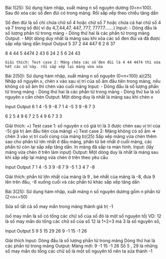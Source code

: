 Bài 1(25): Sử dụng hàm nhập, xuất mảng n số nguyên dương (0<n<100). Sau đó xóa các số đen đủi có trong mảng. Rồi sắp xếp theo chiều tăng dần

Số đen đủi là số chỉ chứa chữ số 4 hoặc chữ số 7 hoặc chứa cả hai chữ số 4 và 7 trong số đó( ví dụ 4,7,44,47, 447, 777, 77777.......)
Input: - Dòng đầu là số lượng phần tử trong mảng - Dòng thứ hai là các phần tử trong mảng
Output: - Một dòng duy nhất là mảng sau khi xóa các số đen đủi và đã được sắp xếp tăng dần
Input Output
5
37 2 44 447 6 2 6 37

8
4 44 5 4474 2 43 6 24 2 5 6 24 43

    Giải thích: Test case 2: Mảng chứa các số đen đủi là 4 44 4474 thì xóa hết các số này. rồi sắp xếp lại mảng vừa xóa

Bài 2(50): Sử dụng hàm nhập, xuất mảng n số nguyên (0<n<100)
a)(25) Nhập số nguyên x, chèn x vào sau vị trí của số âm đầu tiên trong mảng, nếu không có số âm thì chèn vào cuối mảng
Input: - Dòng đầu là số lượng phần tử trong mảng - Dòng thứ hai là các phần tử trong mảng - Dòng thứ ba là số nguyên x cần chèn
Output: Một dòng duy là nhất là mảng sau khi chèn x

Input Output
6
1 4 -5 9 -8 7 1 4 -5 3 9 -8 7
3

6
2 5 4 9 6 7 2 5 4 9 6 7 3
3

Giải thích:
+) Test case 1: số nguyên x có giá trị là 3 được chèn sau vị trí của -5( giá trị âm đầu tiên của mảng)
+) Test case 2: Mảng không có số âm => chèn 3 vào vị trí cuối cùng của mảng
b)(25) Sắp xếp mảng vừa chèn thêm sao cho phần tử lớn nhất ở đầu mảng, phần tử bé nhất ở cuối mảng, các phần tử còn lại sắp xếp tăng dần. In mảng đã sắp ra màn hình.
Input: (lấy mảng vừa chèn ở trên làm input)
Output: Một dòng duy là nhất là mảng sau khi sắp xếp lại mảng vừa chèn ở trên theo yêu cầu

Input Output
7
1 4 -5 3 9 -8 7 9 -5 1 3 4 7 -8

Giải thích: phần tử lớn nhất của mảng là 9 , bé nhất của mảng là -8,
đưa 9 lên trên đầu, -8 xuống cuối và các phần tử khác sắp xếp tăng dần

Bài 3(25): Sử dụng hàm nhập, xuất mảng n số nguyên dương gồm n phần tử (2<n<=50)

Sửa số tất cả số may mắn trong mảng thành giá trị -1

(số may mắn là số có tổng các chữ số của số đó là một số nguyên tố)
VD: 12 là số may mắn do tổng các chữ số của số 12 là 1+2=3 mà 3 là số nguyên số,

Input Output
5
9 5 15 29 26 9 -1 15 -1 26

Giải thích
Input:
Dòng đầu là số lượng phần tử trong mảng
Dòng thứ hai là các phần tử trong mảng
Output:
Mảng mới: 9 -1 15 -1 26
Số 5 , 29 là những số may mắn do tổng các chữ số là một số nguyên tố nên ta sửa thành -1
